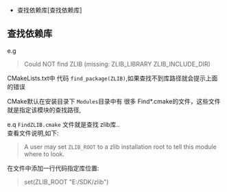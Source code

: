 
* 查找依赖库[查找依赖库]

## 查找依赖库

e.g 
>Could NOT find ZLIB (missing: ZLIB_LIBRARY ZLIB_INCLUDE_DIR) 

CMakeLists.txt中 代码 `find_package(ZLIB)`,如果查找不到库路径就会提示上面的错误

CMake默认在安装目录下 `Modules`目录中有 很多 Find*.cmake的文件，这些文件就是指定该模块的查找路径,

e.q  `FindZLIB.cmake` 文件就是查找 zlib库..  
查看文件说明,如下: 
>A user may set ``ZLIB_ROOT`` to a zlib installation root to tell this module where to look.

在文件中添加一行代码指定库位置:
>set(ZLIB_ROOT "E:/SDK/zlib")
